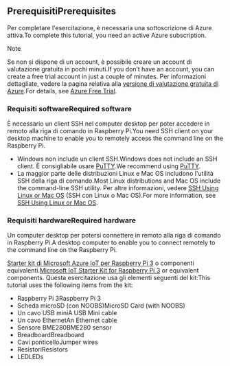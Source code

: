 ## <a name="prerequisites"></a><span data-ttu-id="a5e9e-101">Prerequisiti</span><span class="sxs-lookup"><span data-stu-id="a5e9e-101">Prerequisites</span></span>

<span data-ttu-id="a5e9e-102">Per completare l'esercitazione, è necessaria una sottoscrizione di Azure attiva.</span><span class="sxs-lookup"><span data-stu-id="a5e9e-102">To complete this tutorial, you need an active Azure subscription.</span></span>

> [!NOTE]
> <span data-ttu-id="a5e9e-103">Se non si dispone di un account, è possibile creare un account di valutazione gratuita in pochi minuti.</span><span class="sxs-lookup"><span data-stu-id="a5e9e-103">If you don’t have an account, you can create a free trial account in just a couple of minutes.</span></span> <span data-ttu-id="a5e9e-104">Per informazioni dettagliate, vedere la pagina relativa alla [versione di valutazione gratuita di Azure][lnk-free-trial].</span><span class="sxs-lookup"><span data-stu-id="a5e9e-104">For details, see [Azure Free Trial][lnk-free-trial].</span></span>

### <a name="required-software"></a><span data-ttu-id="a5e9e-105">Requisiti software</span><span class="sxs-lookup"><span data-stu-id="a5e9e-105">Required software</span></span>

<span data-ttu-id="a5e9e-106">È necessario un client SSH nel computer desktop per poter accedere in remoto alla riga di comando in Raspberry Pi.</span><span class="sxs-lookup"><span data-stu-id="a5e9e-106">You need SSH client on your desktop machine to enable you to remotely access the command line on the Raspberry Pi.</span></span>

- <span data-ttu-id="a5e9e-107">Windows non include un client SSH.</span><span class="sxs-lookup"><span data-stu-id="a5e9e-107">Windows does not include an SSH client.</span></span> <span data-ttu-id="a5e9e-108">È consigliabile usare [PuTTY](http://www.putty.org/).</span><span class="sxs-lookup"><span data-stu-id="a5e9e-108">We recommend using [PuTTY](http://www.putty.org/).</span></span>
- <span data-ttu-id="a5e9e-109">La maggior parte delle distribuzioni Linux e Mac OS includono l'utilità SSH della riga di comando.</span><span class="sxs-lookup"><span data-stu-id="a5e9e-109">Most Linux distributions and Mac OS include the command-line SSH utility.</span></span> <span data-ttu-id="a5e9e-110">Per altre informazioni, vedere [SSH Using Linux or Mac OS](https://www.raspberrypi.org/documentation/remote-access/ssh/unix.md) (SSH con Linux o Mac OS).</span><span class="sxs-lookup"><span data-stu-id="a5e9e-110">For more information, see [SSH Using Linux or Mac OS](https://www.raspberrypi.org/documentation/remote-access/ssh/unix.md).</span></span>

### <a name="required-hardware"></a><span data-ttu-id="a5e9e-111">Requisiti hardware</span><span class="sxs-lookup"><span data-stu-id="a5e9e-111">Required hardware</span></span>

<span data-ttu-id="a5e9e-112">Un computer desktop per potersi connettere in remoto alla riga di comando in Raspberry Pi.</span><span class="sxs-lookup"><span data-stu-id="a5e9e-112">A desktop computer to enable you to connect remotely to the command line on the Raspberry Pi.</span></span>

<span data-ttu-id="a5e9e-113">[Starter kit di Microsoft Azure IoT per Raspberry Pi 3][lnk-starter-kits] o componenti equivalenti.</span><span class="sxs-lookup"><span data-stu-id="a5e9e-113">[Microsoft IoT Starter Kit for Raspberry Pi 3][lnk-starter-kits] or equivalent components.</span></span> <span data-ttu-id="a5e9e-114">Questa esercitazione usa gli elementi seguenti del kit:</span><span class="sxs-lookup"><span data-stu-id="a5e9e-114">This tutorial uses the following items from the kit:</span></span>

- <span data-ttu-id="a5e9e-115">Raspberry Pi 3</span><span class="sxs-lookup"><span data-stu-id="a5e9e-115">Raspberry Pi 3</span></span>
- <span data-ttu-id="a5e9e-116">Scheda microSD (con NOOBS)</span><span class="sxs-lookup"><span data-stu-id="a5e9e-116">MicroSD Card (with NOOBS)</span></span>
- <span data-ttu-id="a5e9e-117">Un cavo USB mini</span><span class="sxs-lookup"><span data-stu-id="a5e9e-117">A USB Mini cable</span></span>
- <span data-ttu-id="a5e9e-118">Un cavo Ethernet</span><span class="sxs-lookup"><span data-stu-id="a5e9e-118">An Ethernet cable</span></span>
- <span data-ttu-id="a5e9e-119">Sensore BME280</span><span class="sxs-lookup"><span data-stu-id="a5e9e-119">BME280 sensor</span></span>
- <span data-ttu-id="a5e9e-120">Breadboard</span><span class="sxs-lookup"><span data-stu-id="a5e9e-120">Breadboard</span></span>
- <span data-ttu-id="a5e9e-121">Cavi ponticello</span><span class="sxs-lookup"><span data-stu-id="a5e9e-121">Jumper wires</span></span>
- <span data-ttu-id="a5e9e-122">Resistori</span><span class="sxs-lookup"><span data-stu-id="a5e9e-122">Resistors</span></span>
- <span data-ttu-id="a5e9e-123">LED</span><span class="sxs-lookup"><span data-stu-id="a5e9e-123">LEDs</span></span>

[lnk-starter-kits]: https://azure.microsoft.com/develop/iot/starter-kits/
[lnk-free-trial]: http://azure.microsoft.com/pricing/free-trial/